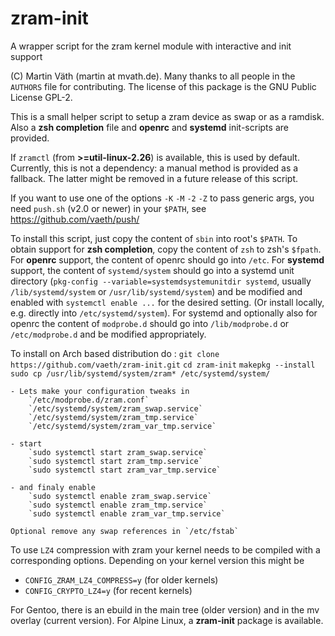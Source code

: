 # zram-init

A wrapper script for the zram kernel module with interactive and init support

(C) Martin Väth (martin at mvath.de).
Many thanks to all people in the `AUTHORS` file for contributing.
The license of this package is the GNU Public License GPL-2.

This is a small helper script to setup a zram device as swap or as a ramdisk.
Also a __zsh completion__ file and __openrc__ and __systemd__ init-scripts
are provided.

If `zramctl` (from __>=util-linux-2.26__) is available,
this is used by default.
Currently, this is not a dependency: a manual method is provided as a fallback.
The latter might be removed in a future release of this script.

If you want to use one of the options `-K` `-M` `-2` `-Z` to pass generic args,
you need `push.sh` (v2.0 or newer) in your `$PATH`, see
https://github.com/vaeth/push/

To install this script, just copy the content of `sbin` into root's `$PATH`.
To obtain support for __zsh completion__, copy the content of `zsh` to
zsh's `$fpath`.
For __openrc__ support, the content of openrc should go into `/etc`.
For __systemd__ support, the content of `systemd/system` should go into a
systemd unit directory (`pkg-config --variable=systemdsystemunitdir systemd`,
usually `/lib/systemd/system` or `/usr/lib/systemd/system`) and be modified
and enabled with `systemctl enable ...` for the desired setting.
(Or install locally, e.g. directly into `/etc/systemd/system`).
For systemd and optionally also for openrc the content of `modprobe.d`
should go into `/lib/modprobe.d` or `/etc/modprobe.d` and be modified
appropriately.

To install on Arch based distribution do :
    `git clone https://github.com/vaeth/zram-init.git`
    `cd zram-init`
    `makepkg --install`
    `sudo cp /usr/lib/systemd/system/zram* /etc/systemd/system/`
    
    - Lets make your configuration tweaks in
        `/etc/modprobe.d/zram.conf`
        `/etc/systemd/system/zram_swap.service`
        `/etc/systemd/system/zram_tmp.service`
        `/etc/systemd/system/zram_var_tmp.service`

    - start
        `sudo systemctl start zram_swap.service`
        `sudo systemctl start zram_tmp.service`
        `sudo systemctl start zram_var_tmp.service`

    - and finaly enable
        `sudo systemctl enable zram_swap.service`
        `sudo systemctl enable zram_tmp.service`
        `sudo systemctl enable zram_var_tmp.service`

    Optional remove any swap references in `/etc/fstab`

To use `LZ4` compression with zram your kernel needs to be compiled with
a corresponding options. Depending on your kernel version this might be

- `CONFIG_ZRAM_LZ4_COMPRESS=y` (for older kernels)
- `CONFIG_CRYPTO_LZ4=y` (for recent kernels)

For Gentoo, there is an ebuild in the main tree (older version)
and in the mv overlay (current version).
For Alpine Linux, a __zram-init__ package is available.
